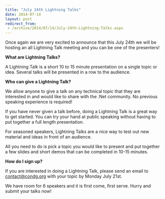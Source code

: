 ```yaml
---
title: "July 24th Lightning Talks"
date: 2014-07-14
layout: post
redirect_from:
 - /archive/2014/07/14/July-24th-Lightning-Talks.aspx
---
```


Once again we are very excited to announce that this July 24th we will be hosting an all Lightning Talk meeting and you can be one of the presenters!   
  
**What are Lightning Talks?**   
  
A Lightning Talk is a short 10 to 15 minute presentation on a single topic or idea. Several talks will be presented in a row to the audience.

**Who can give a Lightning Talk?**   
  
We allow anyone to give a talk on any technical topic that they are interested in and would like to share with the .Net community. No previous speaking experience is required!

If you have never given a talk before, doing a Lightning Talk is a great way to get started. You can try your hand at public speaking without having to put together a full length presentation.

For seasoned speakers, Lightning Talks are a nice way to test out new material and ideas in front of an audience.

All you need to do is pick a topic you would like to present and put together a few slides and short demos that can be completed in 10-15 minutes.

**How do I sign up?**  

If you are interested in doing a Lightning Talk, please send an email to [contact@condg.org](mailto:contact@condg.org) with your topic by Monday July 21st.

We have room for 6 speakers and it is first come, first serve. Hurry and submit your talks now!
